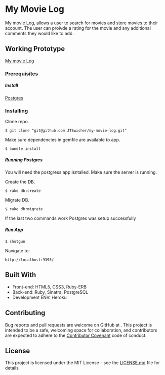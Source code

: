 # My Movie Log

My movie Log, allows a user to search for movies and store movies to their account. The user can proivde a rating for the movie and any additional comments they would like to add. 

## Working Prototype

[ My movie Log](https://my-movie-log.herokuapp.com)

### Prerequisites

##### Install

[Postgres](https://postgresapp.com)


### Installing

Clone repo.
```
$ git clone "git@github.com:JTSwisher/my-movie-log.git"
```
Make sure dependencies in gemfile are available to app.
```
$ bundle install
```

##### Running Postgres

You will need the postgress app isntalled. Make sure the server is running.

Create the DB.
```
$ rake db:create
```

Migrate DB.
```
$ rake db:migrate
```
If the last two commands work Postgres was setup successfully

##### Run App 
```
$ shotgun
```

Navigate to:
```
http://localhost:9393/
```

## Built With

* Front-end: HTML5, CSS3, Ruby-ERB
* Back-end: Ruby, Sinatra, PostgreSQL
* Development ENV: Heroku

## Contributing

Bug reports and pull requests are welcome on GitHub at [](https://github.com/JTSwisher/my-movie-log). This project is intended to be a safe, welcoming space for collaboration, and contributors are expected to adhere to the [Contributor Covenant](https://www.contributor-covenant.org/) code of conduct.

## License

This project is licensed under the MIT License - see the [LICENSE.md](LICENSE.md) file for details

